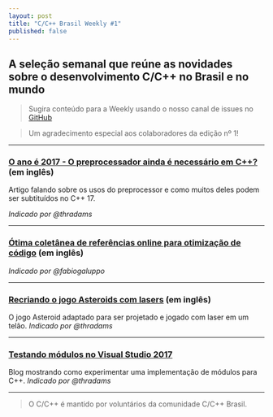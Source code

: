 ```yaml
---
layout: post
title: "C/C++ Brasil Weekly #1"
published: false
---
```


## A seleção semanal que reúne as novidades sobre o desenvolvimento C/C++ no Brasil e no mundo

>Sugira conteúdo para a Weekly usando o nosso canal de issues no [GitHub](https://github.com/ccppbrasil/ccppbrasil.github.io/issues)

>Um agradecimento especial aos colaboradores da edição nº 1!

---

### [O ano é 2017 - O preprocessador ainda é necessário em C++?](http://foonathan.net/blog/2017/05/08/preprocessor.html) (em inglês)

Artigo falando sobre os usos do preprocessor e como muitos deles podem ser subtituídos no C++ 17.

_Indicado por @thradams_

---

### [Ótima coletânea de referências online para otimização de código](http://oldhandsblog.blogspot.com/2016/09/c-optimization-bibliography.html) (em inglês)
_Indicado por @fabiogaluppo_

---

### [Recriando o jogo Asteroids com lasers](https://www.youtube.com/watch?v=FkHjG759ABY) (em inglês)
O jogo Asteroid adaptado para ser projetado e jogado com laser em um telão.
_Indicado por @thradams_

---

### [Testando módulos no Visual Studio 2017](https://blogs.msdn.microsoft.com/vcblog/2017/05/05/cpp-modules-in-visual-studio-2017/)
Blog mostrando como experimentar uma implementação de módulos para C++.
_Indicado por @thradams_

---

>O C/C++ é mantido por voluntários da comunidade C/C++ Brasil.
